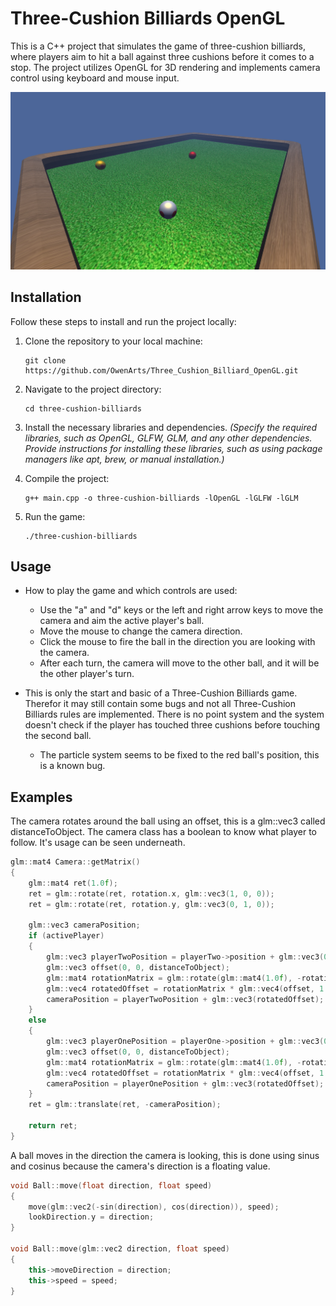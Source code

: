 # Three-Cushion Billiards OpenGL

This is a C++ project that simulates the game of three-cushion billiards, where players aim to hit a ball against three cushions before it comes to a stop. The project utilizes OpenGL for 3D rendering and implements camera control using keyboard and mouse input.

![Game Screenshot](/images/screenshot.png)

## Installation

Follow these steps to install and run the project locally:

1. Clone the repository to your local machine:
   ```
   git clone https://github.com/OwenArts/Three_Cushion_Billiard_OpenGL.git
   ```

2. Navigate to the project directory:
   ```
   cd three-cushion-billiards
   ```

3. Install the necessary libraries and dependencies. *(Specify the required libraries, such as OpenGL, GLFW, GLM, and any other dependencies. Provide instructions for installing these libraries, such as using package managers like apt, brew, or manual installation.)*

4. Compile the project:
   ```
   g++ main.cpp -o three-cushion-billiards -lOpenGL -lGLFW -lGLM
   ```

5. Run the game:
   ```
   ./three-cushion-billiards
   ```

## Usage

* How to play the game and which controls are used:
  - Use the "a" and "d" keys or the left and right arrow keys to move the camera and aim the active player's ball.
  - Move the mouse to change the camera direction.
  - Click the mouse to fire the ball in the direction you are looking with the camera.
  - After each turn, the camera will move to the other ball, and it will be the other player's turn.

* This is only the start and basic of a Three-Cushion Billiards game. Therefor it may still contain some bugs and not all Three-Cushion Billiards rules are implemented. There is no point system and the system doesn't check if the player has touched three cushions before touching the second ball.
   - The particle system seems to be fixed to the red ball's position, this is a known bug. 

## Examples

The camera rotates around the ball using an offset, this is a glm::vec3 called distanceToObject. The camera class has a boolean to know what player to follow. It's usage can be seen underneath.
```cpp
glm::mat4 Camera::getMatrix()
{
	glm::mat4 ret(1.0f);
	ret = glm::rotate(ret, rotation.x, glm::vec3(1, 0, 0));
	ret = glm::rotate(ret, rotation.y, glm::vec3(0, 1, 0));
	
	glm::vec3 cameraPosition;
	if (activePlayer)
	{
		glm::vec3 playerTwoPosition = playerTwo->position + glm::vec3(0, 1.f, 0);
		glm::vec3 offset(0, 0, distanceToObject);
		glm::mat4 rotationMatrix = glm::rotate(glm::mat4(1.0f), -rotation.y, glm::vec3(0, 1, 0));
		glm::vec4 rotatedOffset = rotationMatrix * glm::vec4(offset, 1.0f);
		cameraPosition = playerTwoPosition + glm::vec3(rotatedOffset);
	}
	else
	{
		glm::vec3 playerOnePosition = playerOne->position + glm::vec3(0, 1.f, 0);
		glm::vec3 offset(0, 0, distanceToObject);
		glm::mat4 rotationMatrix = glm::rotate(glm::mat4(1.0f), -rotation.y, glm::vec3(0, 1, 0));
		glm::vec4 rotatedOffset = rotationMatrix * glm::vec4(offset, 1.0f);
		cameraPosition = playerOnePosition + glm::vec3(rotatedOffset);
	}
	ret = glm::translate(ret, -cameraPosition);

	return ret;
}
```

A ball moves in the direction the camera is looking, this is done using sinus and cosinus because the camera's direction is a floating value. 
```cpp
void Ball::move(float direction, float speed)
{
	move(glm::vec2(-sin(direction), cos(direction)), speed);
	lookDirection.y = direction;
}

void Ball::move(glm::vec2 direction, float speed)
{
	this->moveDirection = direction;
	this->speed = speed;
}
```
